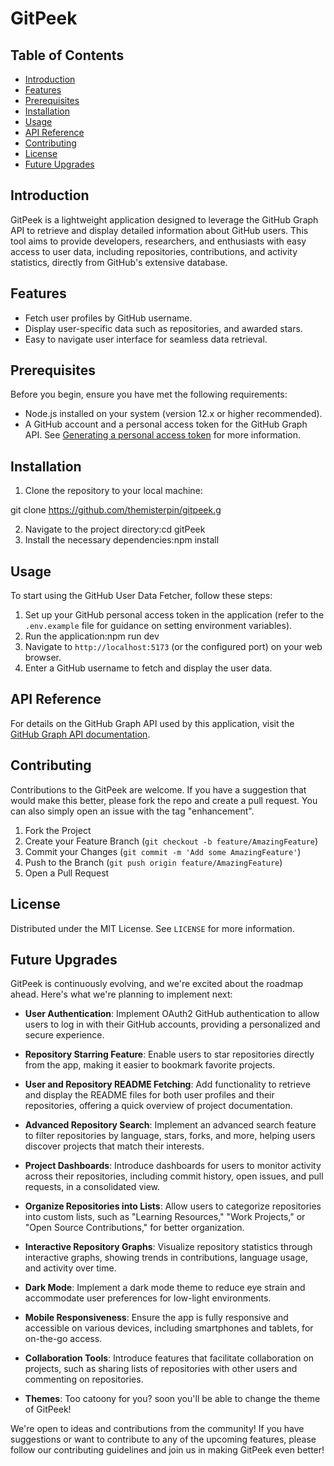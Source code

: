 # GitPeek

## Table of Contents
- [Introduction](#introduction)
- [Features](#features)
- [Prerequisites](#prerequisites)
- [Installation](#installation)
- [Usage](#usage)
- [API Reference](#api-reference)
- [Contributing](#contributing)
- [License](#license)
- [Future Upgrades](#future-upgrades)

## Introduction

GitPeek is a lightweight application designed to leverage the GitHub Graph API to retrieve and display detailed information about GitHub users.
This tool aims to provide developers, researchers, and enthusiasts with easy access to user data, including repositories, contributions, and activity statistics, directly from GitHub's extensive database.

## Features

- Fetch user profiles by GitHub username.
- Display user-specific data such as repositories, and awarded stars.
- Easy to navigate user interface for seamless data retrieval.


## Prerequisites

Before you begin, ensure you have met the following requirements:
- Node.js installed on your system (version 12.x or higher recommended).
- A GitHub account and a personal access token for the GitHub Graph API. See [Generating a personal access token](https://docs.github.com/en/github/authenticating-to-github/creating-a-personal-access-token) for more information.

## Installation

1. Clone the repository to your local machine:

git clone
 https://github.com/themisterpin/gitpeek.g


2. Navigate to the project directory:cd gitPeek
3. Install the necessary dependencies:npm install




## Usage

To start using the GitHub User Data Fetcher, follow these steps:

1. Set up your GitHub personal access token in the application (refer to the `.env.example` file for guidance on setting environment variables).
2. Run the application:npm run dev
3. Navigate to `http://localhost:5173` (or the configured port) on your web browser.
4. Enter a GitHub username to fetch and display the user data.

## API Reference

For details on the GitHub Graph API used by this application, visit the [GitHub Graph API documentation](https://docs.github.com/en/graphql).

## Contributing

Contributions to the GitPeek are welcome. If you have a suggestion that would make this better, please fork the repo and create a pull request. You can also simply open an issue with the tag "enhancement".

1. Fork the Project
2. Create your Feature Branch (`git checkout -b feature/AmazingFeature`)
3. Commit your Changes (`git commit -m 'Add some AmazingFeature'`)
4. Push to the Branch (`git push origin feature/AmazingFeature`)
5. Open a Pull Request

## License

Distributed under the MIT License. See `LICENSE` for more information.

## Future Upgrades


GitPeek is continuously evolving, and we're excited about the roadmap ahead. Here's what we're planning to implement next:

- **User Authentication**: Implement OAuth2 GitHub authentication to allow users to log in with their GitHub accounts, providing a personalized and secure experience.

- **Repository Starring Feature**: Enable users to star repositories directly from the app, making it easier to bookmark favorite projects.

- **User and Repository README Fetching**: Add functionality to retrieve and display the README files for both user profiles and their repositories, offering a quick overview of project documentation.

- **Advanced Repository Search**: Implement an advanced search feature to filter repositories by language, stars, forks, and more, helping users discover projects that match their interests.

- **Project Dashboards**: Introduce dashboards for users to monitor activity across their repositories, including commit history, open issues, and pull requests, in a consolidated view.

- **Organize Repositories into Lists**: Allow users to categorize repositories into custom lists, such as "Learning Resources," "Work Projects," or "Open Source Contributions," for better organization.

- **Interactive Repository Graphs**: Visualize repository statistics through interactive graphs, showing trends in contributions, language usage, and activity over time.

- **Dark Mode**: Implement a dark mode theme to reduce eye strain and accommodate user preferences for low-light environments.

- **Mobile Responsiveness**: Ensure the app is fully responsive and accessible on various devices, including smartphones and tablets, for on-the-go access.

- **Collaboration Tools**: Introduce features that facilitate collaboration on projects, such as sharing lists of repositories with other users and commenting on repositories.


- **Themes**: Too catoony for you? 
soon you'll be able to change the theme of GitPeek! 


We're open to ideas and contributions from the community! If you have suggestions or want to contribute to any of the upcoming features, please follow our contributing guidelines and join us in making GitPeek even better!